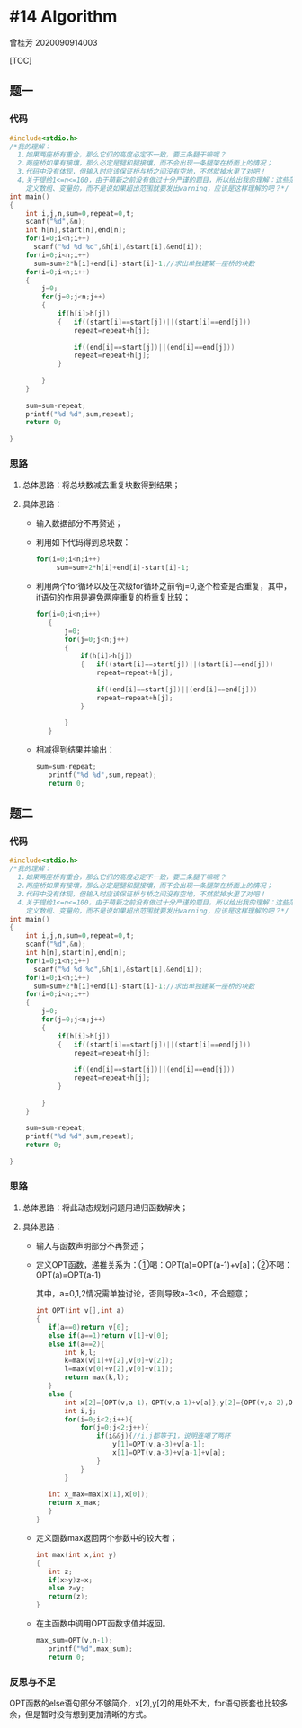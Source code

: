 # #14 Algorithm

曾桂芳 2020090914003

[TOC]



##  题一

###  代码

```c
#include<stdio.h>
/*我的理解：
  1.如果两座桥有重合，那么它们的高度必定不一致，要三条腿干嘛呢？ 
  2.两座桥如果有接壤，那么必定是腿和腿接壤，而不会出现一条腿架在桥面上的情况； 
  3.代码中没有体现，但输入时应该保证桥与桥之间没有空地，不然就掉水里了对吧！
  4.关于提给1<=n<=100，由于萌新之前没有做过十分严谨的题目，所以给出我的理解：这些范围是帮助我
    定义数组、变量的，而不是说如果超出范围就要发出warning，应该是这样理解的吧？*/
int main()
{
	int i,j,n,sum=0,repeat=0,t;
	scanf("%d",&n);
	int h[n],start[n],end[n];
	for(i=0;i<n;i++)
	  scanf("%d %d %d",&h[i],&start[i],&end[i]);
	for(i=0;i<n;i++)
	  sum=sum+2*h[i]+end[i]-start[i]-1;//求出单独建某一座桥的块数 
	for(i=0;i<n;i++)
	{
		j=0;
		for(j=0;j<n;j++)
		{
			if(h[i]>h[j])
			{   if((start[i]==start[j])||(start[i]==end[j]))
				repeat=repeat+h[j];
				
				if((end[i]==start[j])||(end[i]==end[j]))
				repeat=repeat+h[j];
			}
			
		}
	}
	
	sum=sum-repeat;
	printf("%d %d",sum,repeat);
	return 0;
	  
}

```



###  思路

1. 总体思路：将总块数减去重复块数得到结果；

2. 具体思路：

   * 输入数据部分不再赘述；

   * 利用如下代码得到总块数：

     ```c
     for(i=0;i<n;i++)
     	  sum=sum+2*h[i]+end[i]-start[i]-1;
     ```

   * 利用两个for循环以及在次级for循环之前令j=0,逐个检查是否重复，其中，if语句的作用是避免两座重复的桥重复比较；

     ```c
     for(i=0;i<n;i++)
     	{
     		j=0;
     		for(j=0;j<n;j++)
     		{
     			if(h[i]>h[j])
     			{   if((start[i]==start[j])||(start[i]==end[j]))
     				repeat=repeat+h[j];
     				
     				if((end[i]==start[j])||(end[i]==end[j]))
     				repeat=repeat+h[j];
     			}
     			
     		}
     	}
     ```

   * 相减得到结果并输出：

     ```C
     sum=sum-repeat;
     	printf("%d %d",sum,repeat);
     	return 0;
     ```

     

##  题二

###  代码

```C
#include<stdio.h>
/*我的理解：
  1.如果两座桥有重合，那么它们的高度必定不一致，要三条腿干嘛呢？ 
  2.两座桥如果有接壤，那么必定是腿和腿接壤，而不会出现一条腿架在桥面上的情况； 
  3.代码中没有体现，但输入时应该保证桥与桥之间没有空地，不然就掉水里了对吧！
  4.关于提给1<=n<=100，由于萌新之前没有做过十分严谨的题目，所以给出我的理解：这些范围是帮助我
    定义数组、变量的，而不是说如果超出范围就要发出warning，应该是这样理解的吧？*/
int main()
{
	int i,j,n,sum=0,repeat=0,t;
	scanf("%d",&n);
	int h[n],start[n],end[n];
	for(i=0;i<n;i++)
	  scanf("%d %d %d",&h[i],&start[i],&end[i]);
	for(i=0;i<n;i++)
	  sum=sum+2*h[i]+end[i]-start[i]-1;//求出单独建某一座桥的块数 
	for(i=0;i<n;i++)
	{
		j=0;
		for(j=0;j<n;j++)
		{
			if(h[i]>h[j])
			{   if((start[i]==start[j])||(start[i]==end[j]))
				repeat=repeat+h[j];
				
				if((end[i]==start[j])||(end[i]==end[j]))
				repeat=repeat+h[j];
			}
			
		}
	}
	
	sum=sum-repeat;
	printf("%d %d",sum,repeat);
	return 0;
	  
}

```



###  思路

1. 总体思路：将此动态规划问题用递归函数解决；

2. 具体思路：

   * 输入与函数声明部分不再赘述；

   * 定义OPT函数，递推关系为：①喝：OPT(a)=OPT(a-1)+v[a]；②不喝：OPT(a)=OPT(a-1)

     其中，a=0,1,2情况需单独讨论，否则导致a-3<0，不合题意；

     ```C
     int OPT(int v[],int a)
     {
     	if(a==0)return v[0];
     	else if(a==1)return v[1]+v[0];
     	else if(a==2){
     		int k,l;
     		k=max(v[1]+v[2],v[0]+v[2]);
     		l=max(v[0]+v[2],v[0]+v[1]);
     		return max(k,l);
     	}
     	else {
     		int x[2]={OPT(v,a-1)，OPT(v,a-1)+v[a]},y[2]={OPT(v,a-2),OPT(v,a-2)+v[a-1]};
     		int i,j;
     		for(i=0;i<2;i++){
     			for(j=0;j<2;j++){
     				if(i&&j){//i,j都等于1，说明连喝了两杯 
     					y[1]=OPT(v,a-3)+v[a-1];
     					x[1]=OPT(v,a-3)+v[a-1]+v[a];
     				}
     			}
     		}
     		
     	int x_max=max(x[1],x[0]);
     	return x_max;	
     	}
     }
     ```

   * 定义函数max返回两个参数中的较大者；

     ```C
     int max(int x,int y)
     {
     	int z;
     	if(x>y)z=x;
     	else z=y;
     	return(z);
     }
     ```

   * 在主函数中调用OPT函数求值并返回。

     ```C
     max_sum=OPT(v,n-1);
     	printf("%d",max_sum);
     	return 0;
     ```



###  反思与不足

OPT函数的else语句部分不够简介，x[2],y[2]的用处不大，for语句嵌套也比较多余，但是暂时没有想到更加清晰的方式。









